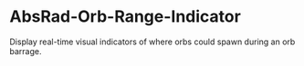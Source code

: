 # AbsRad-Orb-Range-Indicator
Display real-time visual indicators of where orbs could spawn during an orb barrage.
